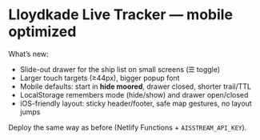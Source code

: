 # Lloydkade Live Tracker — mobile optimized

What’s new:
- Slide-out drawer for the ship list on small screens (☰ toggle)
- Larger touch targets (≥44px), bigger popup font
- Mobile defaults: start in **hide moored**, drawer closed, shorter trail/TTL
- LocalStorage remembers mode (hide/show) and drawer open/closed
- iOS-friendly layout: sticky header/footer, safe map gestures, no layout jumps

Deploy the same way as before (Netlify Functions + `AISSTREAM_API_KEY`).